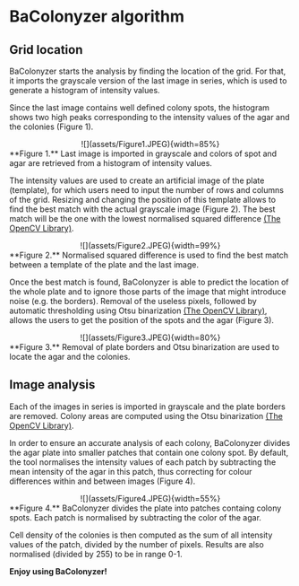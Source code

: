 # BaColonyzer algorithm

## Grid location

BaColonyzer starts the analysis by finding the location of the grid. For that, it imports the grayscale version of the last image in series, which is used to generate a histogram of intensity values.

Since the last image contains well defined colony spots, the histogram shows two high peaks corresponding to the intensity values of the agar and the colonies (Figure 1).

<center>
![](assets/Figure1.JPEG){width=85%}
</center>
**Figure 1.** Last image is imported in grayscale and colors of spot
and agar are retrieved from a histogram of intensity values.

The intensity values are used to create an artificial image of the plate (template), for which users need to input the number of rows and columns of the grid. Resizing and changing the position of this template allows to find the best match with the actual grayscale image (Figure 2). The best match will be the one with the lowest normalised squared difference [(The OpenCV Library)](https://docs.opencv.org/4.0.0/df/dfb/group__imgproc__object.html).

<center>
![](assets/Figure2.JPEG){width=99%}
</center>
**Figure 2.** Normalised squared difference is used to find the best match
between a template of the plate and the last image.

Once the best match is found, BaColonyzer is able to predict the location of the whole plate and to ignore those parts of the image that might introduce noise (e.g. the borders). Removal of the useless pixels, followed by automatic thresholding using Otsu binarization [(The OpenCV Library)](https://docs.opencv.org/3.4.3/d7/d4d/tutorial_py_thresholding.html), allows the users to get the position of the spots and the agar (Figure 3).

<center>
![](assets/Figure3.JPEG){width=80%}
</center>
**Figure 3.** Removal of plate borders and Otsu binarization are used to locate
the agar and the colonies.


## Image analysis

Each of the images in series is imported in grayscale and the plate borders are removed. Colony areas are computed using the Otsu binarization [(The OpenCV Library)](https://docs.opencv.org/3.4.3/d7/d4d/tutorial_py_thresholding.html).

In order to ensure an accurate analysis of each colony, BaColonyzer divides the agar plate into smaller patches that contain one colony spot. By default, the tool normalises the intensity values of each patch by subtracting the mean intensity of the agar in this patch, thus correcting for colour differences within and between images (Figure 4).

<center>
![](assets/Figure4.JPEG){width=55%}
</center>
**Figure 4.** BaColonyzer divides the plate into patches containg colony spots.
Each patch is normalised by subtracting the color of the agar.

Cell density of the colonies is then computed as the sum of all intensity values of the patch, divided by the number of pixels. Results are also normalised (divided by 255) to be in range 0-1.

**Enjoy using BaColonyzer!**
